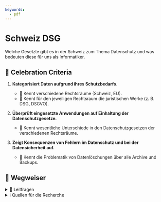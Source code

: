 ```yaml
---
keywords:
  - pdf
---
```


# Schweiz DSG

Welche Gesetzte gibt es in der Schweiz zum Thema Datenschutz und was bedeuten
diese für uns als Informatiker.

## 🎉 Celebration Criteria

1. **Kategorisiert Daten aufgrund ihres Schutzbedarfs.**

    - :dart: Kennt verschiedene Rechtsräume (Schweiz, EU).
    - :dart: Kennt für den jeweiligen Rechtsraum die juristischen Werke (z. B. DSG,
      DSGVO).

2. **Überprüft eingesetzte Anwendungen auf Einhaltung der Datenschutzgesetze.**

    - :dart: Kennt wesentliche Unterschiede in den Datenschutzgesetzen der
      verschiedenen Rechtsräume.

3. **Zeigt Konsequenzen von Fehlern im Datenschutz und bei der Datensicherheit auf.**

    - :dart: Kennt die Problematik von Datenlöschungen über alle Archive und
      Backups.

## :compass: Wegweiser

<details>
  <summary> 🤔 Leitfragen </summary>

- Wer muss sich an das Gesetz halten?
- Wer ist unter dem Gesetzt geschützt?
- Was ist ein Juristisch respektive Natürliche Person?
- Welche Daten sind geschützt?
- Was sind besonders schützenswerte Daten?
- Was muss bei besonders schützenswerten Daten beachte werden?
- Was ist eine Datensammlung?
- Welche Rechte hat eine betroffene Person?
- Wie kann ich als betroffene Person gebrauch vom Gesetzt machen?
- Welche Pflichten hat eine Firma oder öffentliche Institution?
- Was sind die Konsequenzen von Verstössen?
- Was sind die Unterschiede der Gesetzte?
- Was bedeute das Gesetzt für euch als Mitarbeiter, IT-Mitarbeiter respektive
  Entwickler?
- Was ist privacy by design und privacy by default?
- Was bedeute das Gesetz bei der Evaluation von Anwendungen?
- Was für Problem können bei SAAS (Cloud) Anwendungen entstehen?
- ...

</details>

<details>
  <summary> ℹ️ Quellen für die Recherche</summary>

- [**CH EDÖB:** Datenschutz](https://www.edoeb.admin.ch/edoeb/de/home/datenschutz/ueberblick/datenschutz.html)

- [**CH:** DSG](https://www.fedlex.admin.ch/eli/fga/2020/1998/de)

- [**CH:** Art. 13 der Bundesverfassung](https://www.fedlex.admin.ch/eli/cc/1999/404/de#a13)

- [**CH:** Verordnung zum Bundesgesetz über den Datenschutz](https://www.fedlex.admin.ch/eli/cc/1993/1962_1962_1962/de)

- [**CH:** Art. 28-28l Zivilgesetzbuches (ZGB)](https://www.fedlex.admin.ch/eli/cc/24/233_245_233/de#a28)

- [**KMU CH Admin:** revDSG](https://www.kmu.admin.ch/kmu/de/home/fakten-trends/digitalisierung/datenschutz/neues-datenschutzgesetz-rev-dsg.html)

- [**Hostpoint:** Blog](https://www.hostpoint.ch/blog/das-neue-datenschutzgesetz-kommt-2023-was-gilt-es-dabei-zu-beachten/)

</details>